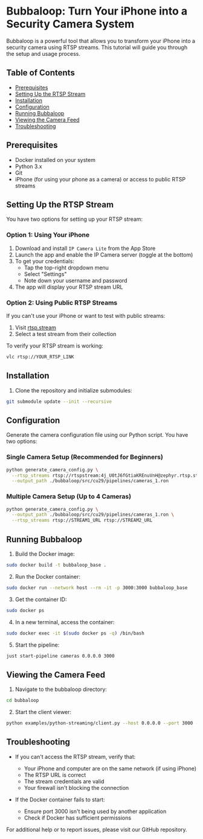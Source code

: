 # Bubbaloop: Turn Your iPhone into a Security Camera System

Bubbaloop is a powerful tool that allows you to transform your iPhone into a security camera using RTSP streams. This tutorial will guide you through the setup and usage process.

## Table of Contents
- [Prerequisites](#prerequisites)
- [Setting Up the RTSP Stream](#setting-up-the-rtsp-stream)
- [Installation](#installation)
- [Configuration](#configuration)
- [Running Bubbaloop](#running-bubbaloop)
- [Viewing the Camera Feed](#viewing-the-camera-feed)
- [Troubleshooting](#troubleshooting)

## Prerequisites

- Docker installed on your system
- Python 3.x
- Git
- iPhone (for using your phone as a camera) or access to public RTSP streams

## Setting Up the RTSP Stream

You have two options for setting up your RTSP stream:

### Option 1: Using Your iPhone

1. Download and install `IP Camera Lite` from the App Store
2. Launch the app and enable the IP Camera server (toggle at the bottom)
3. To get your credentials:
   - Tap the top-right dropdown menu
   - Select "Settings"
   - Note down your username and password
4. The app will display your RTSP stream URL

### Option 2: Using Public RTSP Streams

If you can't use your iPhone or want to test with public streams:
1. Visit [rtsp.stream](https://www.rtsp.stream/admin/teststream)
2. Select a test stream from their collection

To verify your RTSP stream is working:
```bash
vlc rtsp://YOUR_RTSP_LINK
```

## Installation

1. Clone the repository and initialize submodules:
```bash
git submodule update --init --recursive
```

## Configuration

Generate the camera configuration file using our Python script. You have two options:

### Single Camera Setup (Recommended for Beginners)
```bash
python generate_camera_config.py \
  --rtsp_streams rtsp://rtspstream:4j_U0tJ6fGtiaKREnuVnH@zephyr.rtsp.stream/movie \
  --output_path ./bubbaloop/src/cu29/pipelines/cameras_1.ron
```

### Multiple Camera Setup (Up to 4 Cameras)
```bash
python generate_camera_config.py \
  --output_path ./bubbaloop/src/cu29/pipelines/cameras_1.ron \
  --rtsp_streams rtsp://STREAM1_URL rtsp://STREAM2_URL
```

## Running Bubbaloop

1. Build the Docker image:
```bash
sudo docker build -t bubbaloop_base .
```

2. Run the Docker container:
```bash
sudo docker run --network host --rm -it -p 3000:3000 bubbaloop_base
```

3. Get the container ID:
```bash
sudo docker ps
```

4. In a new terminal, access the container:
```bash
sudo docker exec -it $(sudo docker ps -q) /bin/bash
```

5. Start the pipeline:
```bash
just start-pipeline cameras 0.0.0.0 3000
```

## Viewing the Camera Feed

1. Navigate to the bubbaloop directory:
```bash
cd bubbaloop
```

2. Start the client viewer:
```bash
python examples/python-streaming/client.py --host 0.0.0.0 --port 3000 --cameras 0
```

## Troubleshooting

- If you can't access the RTSP stream, verify that:
  - Your iPhone and computer are on the same network (if using iPhone)
  - The RTSP URL is correct
  - The stream credentials are valid
  - Your firewall isn't blocking the connection

- If the Docker container fails to start:
  - Ensure port 3000 isn't being used by another application
  - Check if Docker has sufficient permissions

For additional help or to report issues, please visit our GitHub repository.
